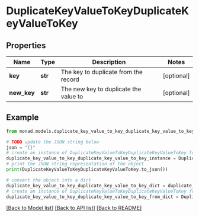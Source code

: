 # DuplicateKeyValueToKeyDuplicateKeyValueToKey


## Properties

Name | Type | Description | Notes
------------ | ------------- | ------------- | -------------
**key** | **str** | The key to duplicate from the record | [optional] 
**new_key** | **str** | The new key to duplicate the value to | [optional] 

## Example

```python
from monad.models.duplicate_key_value_to_key_duplicate_key_value_to_key import DuplicateKeyValueToKeyDuplicateKeyValueToKey

# TODO update the JSON string below
json = "{}"
# create an instance of DuplicateKeyValueToKeyDuplicateKeyValueToKey from a JSON string
duplicate_key_value_to_key_duplicate_key_value_to_key_instance = DuplicateKeyValueToKeyDuplicateKeyValueToKey.from_json(json)
# print the JSON string representation of the object
print(DuplicateKeyValueToKeyDuplicateKeyValueToKey.to_json())

# convert the object into a dict
duplicate_key_value_to_key_duplicate_key_value_to_key_dict = duplicate_key_value_to_key_duplicate_key_value_to_key_instance.to_dict()
# create an instance of DuplicateKeyValueToKeyDuplicateKeyValueToKey from a dict
duplicate_key_value_to_key_duplicate_key_value_to_key_from_dict = DuplicateKeyValueToKeyDuplicateKeyValueToKey.from_dict(duplicate_key_value_to_key_duplicate_key_value_to_key_dict)
```
[[Back to Model list]](../README.md#documentation-for-models) [[Back to API list]](../README.md#documentation-for-api-endpoints) [[Back to README]](../README.md)


